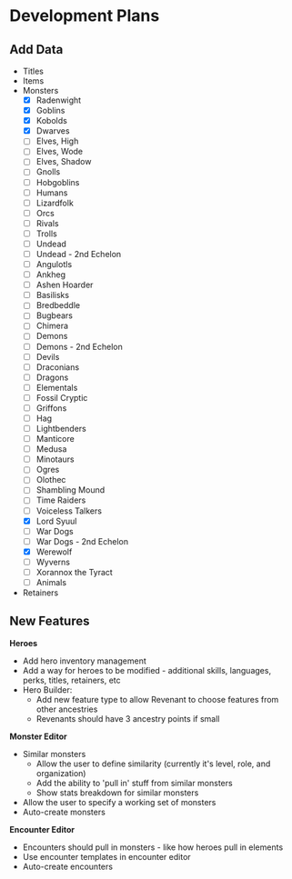 # Development Plans

## Add Data

* Titles
* Items
* Monsters
  * [x] Radenwight
  * [x] Goblins
  * [x] Kobolds
  * [x] Dwarves
  * [ ] Elves, High
  * [ ] Elves, Wode
  * [ ] Elves, Shadow
  * [ ] Gnolls
  * [ ] Hobgoblins
  * [ ] Humans
  * [ ] Lizardfolk
  * [ ] Orcs
  * [ ] Rivals
  * [ ] Trolls
  * [ ] Undead
  * [ ] Undead - 2nd Echelon
  * [ ] Angulotls
  * [ ] Ankheg
  * [ ] Ashen Hoarder
  * [ ] Basilisks
  * [ ] Bredbeddle
  * [ ] Bugbears
  * [ ] Chimera
  * [ ] Demons
  * [ ] Demons - 2nd Echelon
  * [ ] Devils
  * [ ] Draconians
  * [ ] Dragons
  * [ ] Elementals
  * [ ] Fossil Cryptic
  * [ ] Griffons
  * [ ] Hag
  * [ ] Lightbenders
  * [ ] Manticore
  * [ ] Medusa
  * [ ] Minotaurs
  * [ ] Ogres
  * [ ] Olothec
  * [ ] Shambling Mound
  * [ ] Time Raiders
  * [ ] Voiceless Talkers
  * [x] Lord Syuul
  * [ ] War Dogs
  * [ ] War Dogs - 2nd Echelon
  * [x] Werewolf
  * [ ] Wyverns
  * [ ] Xorannox the Tyract
  * [ ] Animals
* Retainers

## New Features

**Heroes**

* Add hero inventory management
* Add a way for heroes to be modified - additional skills, languages, perks, titles, retainers, etc
* Hero Builder:
  * Add new feature type to allow Revenant to choose features from other ancestries
  * Revenants should have 3 ancestry points if small

**Monster Editor**

* Similar monsters
  * Allow the user to define similarity (currently it's level, role, and organization)
  * Add the ability to 'pull in' stuff from similar monsters
  * Show stats breakdown for similar monsters
* Allow the user to specify a working set of monsters
* Auto-create monsters

**Encounter Editor**

* Encounters should pull in monsters - like how heroes pull in elements
* Use encounter templates in encounter editor
* Auto-create encounters
